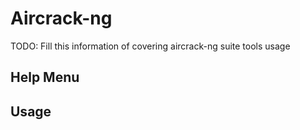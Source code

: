 # Aircrack-ng

TODO: Fill this information of covering aircrack-ng suite tools usage

## Help Menu

## Usage
